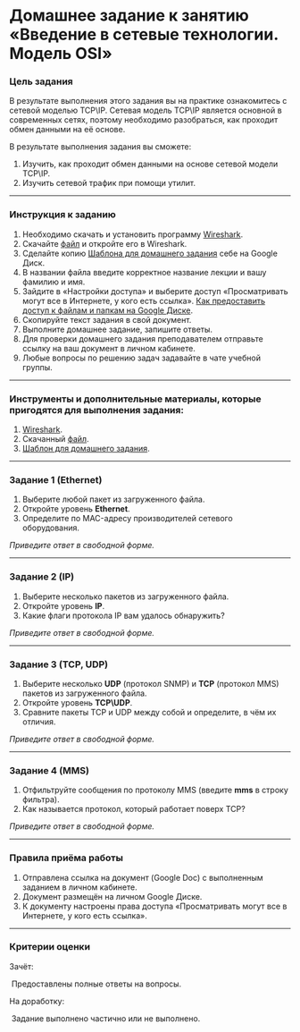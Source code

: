 # Домашнее задание к занятию «Введение в сетевые технологии. Модель OSI»

### Цель задания

В результате выполнения этого задания вы на практике ознакомитесь с сетевой моделью TCP\IP.
Сетевая модель TCP\IP является основной в современных сетях, поэтому необходимо разобраться, как проходит обмен данными на её основе.

В результате выполнения задания вы сможете:

1. Изучить, как проходит обмен данными на основе сетевой модели TCP\IP.
1. Изучить сетевой трафик при помощи утилит.

------

### Инструкция к заданию

1. Необходимо скачать и установить программу [Wireshark](https://www.wireshark.org/download.html).
1. Скачайте [файл](protocol.pcapng) и откройте его в Wireshark.
1. Сделайте копию [Шаблона для домашнего задания](https://u.netology.ru/backend/uploads/lms/content_assets/file/5629/%D0%A8%D0%B0%D0%B1%D0%BB%D0%BE%D0%BD_%D0%B4%D0%BB%D1%8F_%D0%B4%D0%BE%D0%BC%D0%B0%D1%88%D0%BD%D0%B5%D0%B3%D0%BE_%D0%B7%D0%B0%D0%B4%D0%B0%D0%BD%D0%B8%D1%8F__%D0%92%D0%B2%D0%B5%D0%B4%D0%B5%D0%BD%D0%B8%D0%B5_%D0%B2_%D1%81%D0%B5%D1%82%D0%B5%D0%B2%D1%8B%D0%B5_%D1%82%D0%B5%D1%85%D0%BD%D0%BE%D0%BB%D0%BE%D0%B3%D0%B8%D0%B8._%D0%9C%D0%BE%D0%B4%D0%B5%D0%BB%D1%8C_OSI__-_%D0%A4%D0%B0%D0%BC%D0%B8%D0%BB%D0%B8%D1%8F_%D0%98%D0%BC%D1%8F__%D0%A1%D0%94%D0%95%D0%9B%D0%90%D0%99%D0%A2%D0%95_%D0%9A%D0%9E%D0%9F%D0%98%D0%AE_.docx) себе на Google Диск.
1. В названии файла введите корректное название лекции и вашу фамилию и имя.
1. Зайдите в «Настройки доступа» и выберите доступ «Просматривать могут все в Интернете, у кого есть ссылка». [Как предоставить доступ к файлам и папкам на Google Диске](https://support.google.com/docs/answer/2494822?hl=ru&co=GENIE.Platform%3DDesktop).
1. Скопируйте текст задания в свой документ.
1. Выполните домашнее задание, запишите ответы.
1. Для проверки домашнего задания преподавателем отправьте ссылку на ваш документ в личном кабинете.
1. Любые вопросы по решению задач задавайте в чате учебной группы.

------

### Инструменты и дополнительные материалы, которые пригодятся для выполнения задания:

1. [Wireshark](https://www.wireshark.org/download.html).
2. Скачанный [файл](protocol.pcapng).
3. [Шаблон для домашнего задания](https://u.netology.ru/backend/uploads/lms/content_assets/file/5629/%D0%A8%D0%B0%D0%B1%D0%BB%D0%BE%D0%BD_%D0%B4%D0%BB%D1%8F_%D0%B4%D0%BE%D0%BC%D0%B0%D1%88%D0%BD%D0%B5%D0%B3%D0%BE_%D0%B7%D0%B0%D0%B4%D0%B0%D0%BD%D0%B8%D1%8F__%D0%92%D0%B2%D0%B5%D0%B4%D0%B5%D0%BD%D0%B8%D0%B5_%D0%B2_%D1%81%D0%B5%D1%82%D0%B5%D0%B2%D1%8B%D0%B5_%D1%82%D0%B5%D1%85%D0%BD%D0%BE%D0%BB%D0%BE%D0%B3%D0%B8%D0%B8._%D0%9C%D0%BE%D0%B4%D0%B5%D0%BB%D1%8C_OSI__-_%D0%A4%D0%B0%D0%BC%D0%B8%D0%BB%D0%B8%D1%8F_%D0%98%D0%BC%D1%8F__%D0%A1%D0%94%D0%95%D0%9B%D0%90%D0%99%D0%A2%D0%95_%D0%9A%D0%9E%D0%9F%D0%98%D0%AE_.docx).

------

### Задание 1 (Ethernet)

1. Выберите любой пакет из загруженного файла.
2. Откройте уровень **Ethernet**.
3. Определите по MAC-адресу производителей сетевого оборудования.

*Приведите ответ в свободной форме.*

------

### Задание 2 (IP)

1. Выберите несколько пакетов из загруженного файла.
2. Откройте уровень **IP**.
3. Какие флаги протокола IP вам удалось обнаружить?

*Приведите ответ в свободной форме.*

------

### Задание 3 (TCP, UDP)

1. Выберите несколько **UDP** (протокол SNMP) и **TCP** (протокол MMS) пакетов  из загруженного файла.
2. Откройте уровень **TCP\UDP**.
3. Сравните пакеты TCP и UDP между собой и определите, в чём их отличия.

*Приведите ответ в свободной форме.*

------

### Задание 4 (MMS)

1. Отфильтруйте сообщения по протоколу MMS (введите **mms** в строку фильтра).
2. Как называется протокол, который работает поверх TCP?

*Приведите ответ в свободной форме.*


------

### Правила приёма работы

1. Отправлена ссылка на документ (Google Doc) с выполненным заданием в личном кабинете.
2. Документ размещён на личном Google Диске.
3. К документу настроены права доступа «Просматривать могут все в Интернете, у кого есть ссылка».

------


### Критерии оценки

Зачёт:

​    Предоставлены полные ответы на вопросы.

На доработку:

​    Задание выполнено частично или не выполнено.
